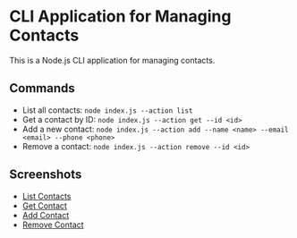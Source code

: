 # CLI Application for Managing Contacts

This is a Node.js CLI application for managing contacts.

## Commands
- List all contacts: `node index.js --action list`
- Get a contact by ID: `node index.js --action get --id <id>`
- Add a new contact: `node index.js --action add --name <name> --email <email> --phone <phone>`
- Remove a contact: `node index.js --action remove --id <id>`

## Screenshots
- [List Contacts](https://ibb.co/nMLtSN0v)
- [Get Contact](https://ibb.co/sdRVPDnH)
- [Add Contact](https://ibb.co/Y7CDyQFM)
- [Remove Contact](https://ibb.co/JWHmS3V9)

